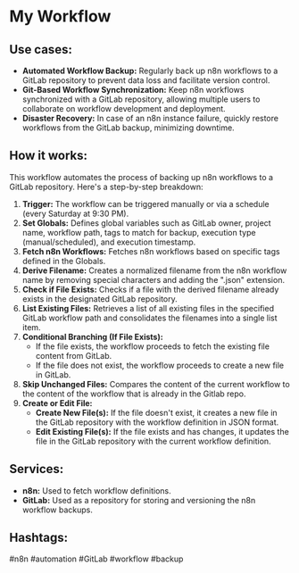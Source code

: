 # My Workflow

## Use cases:

- **Automated Workflow Backup:** Regularly back up n8n workflows to a GitLab repository to prevent data loss and facilitate version control.
- **Git-Based Workflow Synchronization:** Keep n8n workflows synchronized with a GitLab repository, allowing multiple users to collaborate on workflow development and deployment.
- **Disaster Recovery:** In case of an n8n instance failure, quickly restore workflows from the GitLab backup, minimizing downtime.

## How it works:

This workflow automates the process of backing up n8n workflows to a GitLab repository. Here's a step-by-step breakdown:

1.  **Trigger:** The workflow can be triggered manually or via a schedule (every Saturday at 9:30 PM).
2.  **Set Globals:** Defines global variables such as GitLab owner, project name, workflow path, tags to match for backup, execution type (manual/scheduled), and execution timestamp.
3.  **Fetch n8n Workflows:** Fetches n8n workflows based on specific tags defined in the Globals.
4.  **Derive Filename:** Creates a normalized filename from the n8n workflow name by removing special characters and adding the ".json" extension.
5.  **Check if File Exists:** Checks if a file with the derived filename already exists in the designated GitLab repository.
6.  **List Existing Files:** Retrieves a list of all existing files in the specified GitLab workflow path and consolidates the filenames into a single list item.
7.  **Conditional Branching (If File Exists):**
    *   If the file exists, the workflow proceeds to fetch the existing file content from GitLab.
    *   If the file does not exist, the workflow proceeds to create a new file in GitLab.
8.  **Skip Unchanged Files:** Compares the content of the current workflow to the content of the workflow that is already in the Gitlab repo.
9.  **Create or Edit File:**
    *   **Create New File(s):** If the file doesn't exist, it creates a new file in the GitLab repository with the workflow definition in JSON format.
    *   **Edit Existing File(s):** If the file exists and has changes, it updates the file in the GitLab repository with the current workflow definition.

## Services:

*   **n8n:** Used to fetch workflow definitions.
*   **GitLab:** Used as a repository for storing and versioning the n8n workflow backups.

## Hashtags:

#n8n #automation #GitLab #workflow #backup
